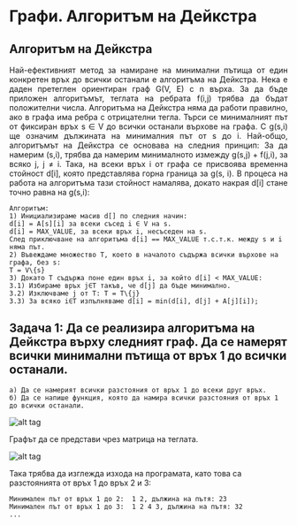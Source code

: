 # Графи. Алгоритъм на Дейкстра

## Алгоритъм на Дейкстра
<p align="justify">
Най-ефективният метод за намиране на минимални пътища от един конкретен връх до всички останали 
е алгоритъма на Дейкстра.
Нека е даден претеглен ориентиран граф G(V, E) с n върха. За да бъде приложен алгоритъмът, теглата на ребрата f(i,j) 
трябва да бъдат положителни числа. Алгоритъма на Дейкстра няма да работи правилно, ако в графа има ребра с отрицателни тегла. 
Търси се минималният път от фиксиран връх s ∈ V до всички останали върхове на графа. С g(s,i) ще означим дължината на минималния път от s до i. 
Най-общо, алгоритъмът на Дейкстра се основава на следния принцип: За да намерим (s,i), трябва да намерим минималното измежду g(s,j) + f(j,i), за всяко j, j ≠ i. Така, на всеки връх i от графа се присвоява временна стойност d[i], която представлява 
горна граница за g(s, i). В процеса на работа на алгоритъма тази стойност намалява, докато накрая d[i] стане точно равна на g(s,i):
</p>

```
Алгоритъм:
1) Инициализираме масив d[] по следния начин:  
d[i] = A[s][i] за всеки съсед i ∈ V на s.  
d[i] = MAX_VALUE, за всеки връх i, несъседен на s.  
След приключване на алгоритъма d[i] == MAX_VALUE т.с.т.к. между s и i няма път. 
2) Въвеждаме множество Т, което в началото съдържа всички върхове на графа, без s: 
T = V\{s} 
3) Докато T съдържа поне един връх i, за който d[i] < MAX_VALUE: 
3.1) Избираме връх j∈Т такъв, че d[j] да бъде минимално. 
3.2) Изключваме j от T: T = T\{j} 
3.3) За всяко i∈T изпълняваме d[i] = min(d[i], d[j] + A[j][i]); 
```

## Задача 1: Да се реализира алгоритъма на Дейкстра върху следният граф. Да се намерят всички минимални пътища от връх 1 до всички останали.
    а) Да се намерият всички разстояния от връх 1 до всеки друг връх.
    б) Да се напише функция, която да намира всички разстояния от връх 1 до всички останали.

![alt tag](https://github.com/milenaangelova1/DiscreteStructures/blob/master/images/graph1.PNG)

Графът да се представи чрез матрица на теглата.

![alt tag](https://github.com/milenaangelova1/DiscreteStructures/blob/master/images/dijkstra.PNG)

Така трябва да изглежда изхода на програмата, като това са разстоянията от връх 1 до връх 2 и 3: 
```
Минимален път от връх 1 до 2:  1 2, дължина на пътя: 23 
Минимален път от връх 1 до 3:  1 2 4 3, дължина на пътя: 32 
...

```
